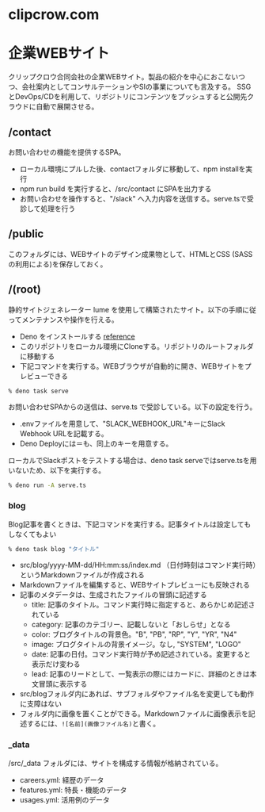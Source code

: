 # clipcrow.com

# 企業WEBサイト

クリップクロウ合同会社の企業WEBサイト。製品の紹介を中心におこないつつ、会社案内としてコンサルテーションやSIの事業についても言及する。
SSGとDevOps/CDを利用して、リポジトリにコンテンツをプッシュすると公開先クラウドに自動で展開させる。

## /contact

お問い合わせの機能を提供するSPA。

- ローカル環境にプルした後、contactフォルダに移動して、npm installを実行
- npm run build を実行すると、/src/contact にSPAを出力する
- お問い合わせを操作すると、"/slack"
  へ入力内容を送信する。serve.tsで受診して処理を行う

## /public

このフォルダには、WEBサイトのデザイン成果物として、HTMLとCSS
(SASSの利用による)を保存しておく。

## /(root)

静的サイトジェネレーター lume
を使用して構築されたサイト。以下の手順に従ってメンテナンスや操作を行える。

- Deno をインストールする
  [reference](https://deno.com/manual@v1.34.3/getting_started/installation)
- このリポジトリをローカル環境にCloneする。リポジトリのルートフォルダに移動する
- 下記コマンドを実行する。WEBブラウザが自動的に開き、WEBサイトをプレビューできる

```sh
% deno task serve
```

お問い合わせSPAからの送信は、serve.ts で受診している。以下の設定を行う。

- .envファイルを用意して、"SLACK_WEBHOOK_URL"キーにSlack Webhook URLを記載する。
- Deno Deployには＝も、同上のキーを用意する。

ローカルでSlackポストをテストする場合は、deno task
serveではserve.tsを用いないため、以下を実行する。

```sh
% deno run -A serve.ts
```

### blog

Blog記事を書くときは、下記コマンドを実行する。記事タイトルは設定してもしなくてもよい

```sh
% deno task blog "タイトル"
```

- src/blog/yyyy-MM-dd/HH:mm:ss/index.md
  （日付時刻はコマンド実行時）というMarkdownファイルが作成される
- Markdownファイルを編集すると、WEBサイトプレビューにも反映される
- 記事のメタデータは、生成されたファイルの冒頭に記述する
  - title: 記事のタイトル。コマンド実行時に指定すると、あらかじめ記述されている
  - category: 記事のカテゴリー、記載しないと「おしらせ」となる
  - color: ブログタイトルの背景色。"B", "PB", "RP", "Y", "YR", "N4"
  - image: ブログタイトルの背景イメージ。なし, "SYSTEM", "LOGO"
  - date:
    記事の日付。コマンド実行時が予め記述されている。変更すると表示だけ変わる
  - lead:
    記事のリードとして、一覧表示の際にはカードに、詳細のときは本文冒頭に表示する
- src/blogフォルダ内にあれば、サブフォルダやファイル名を変更しても動作に支障はない
- フォルダ内に画像を置くことができる。Markdownファイルに画像表示を記述するには、`![名前](画像ファイル名)`と書く。

### _data

/src/_data フォルダには、サイトを構成する情報が格納されている。

- careers.yml: 経歴のデータ
- features.yml: 特長・機能のデータ
- usages.yml: 活用例のデータ
